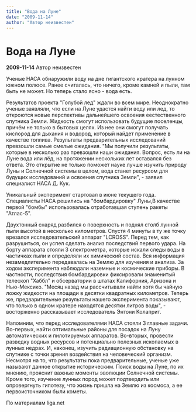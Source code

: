 ```yaml
---
title: "Вода на Луне"
date: "2009-11-14"
author: "Автор неизвестен"
---
```


# Вода на Луне

**2009-11-14** Автор неизвестен

Ученые НАСА обнаружили воду на дне гигантского кратера на лунном южном полюсе. Ранее считалась, что ничего, кроме камней и пыли, там быть не может. Но теперь стало ясно - вода есть.

Результатов проекта "Голубой лед" ждали во всем мире. Неоднократно ученые заявляли, что если на Луне удастся найти воду или лед, то откроются новые перспективы дальнейшего освоения еестественного спутника Земли. Жидкость смогут использовать будущие поселенцы, причём не только в бытовых целях. Из нее они смогут получать кислород для дыхания и водород, который найдет применение в качестве топлива. Результаты предварительных исследований превзошли самые смелые ожидания. "Мы получили результаты, которые в несколько раз превзошли наши ожидания. Вопрос, есть ли на Луне вода или лёд, на протяжении нескольких лет оставался без ответа. Это открытие не только поможет науке лучше изучить природу Луны и Солнечной системы в целом, вода станет ресурсом для будущих исследований и освоения спутника Земли", - заявил специалист НАСА Д. Кук.

Уникальный эксперимент стартовал в июне текущего года. Специалисты НАСА решились на "бомбардировку" Луны,В качестве первой "бомбы" использовалась отработавшая ступень ракеты "Атлас-5".

Двухтонный снаряд разбился о поверхность и поднял столб лунной пыли высотой в несколько километров. Спустя 4 минуты в ту же точку врезался исследовательский аппарат "LCROSS". Перед тем, как разрушиться, он успел сделать анализ последствий первого удара. На борту аппарата стояли 3 спектрометра, которые искали следы воды в частичках пыли и определяли их химический состав. Вся информация незамедлительно передавалась на Землю для изучения и анализа. За ходом эксперимента наблюдали наземные и космические приборы. В частности, последствия бомбардировки фиксировали знаменитый телескоп "Хаббл" и обсерватории в штатах Калифорния, Аризона и Нью-Мексико. "Месяц назад мы рассчитывали найти хотя бы чайную ложку жидкости на площади в десятки квадратных километров. Теперь же, предварительные результаты нашего эксперимента показывают, что только в одном кратере находятся десятки литров воды", - восторженно рассказывает исследователь Энтони Колаприт.

Напомним, что перед исследователями НАСА стояли 3 главные задачи. Во-первых, найти оптимальные районы для посадок на Луну автоматических и пилотируемых аппаратов. Во-вторых, провести разведку водных ресурсов и потенциально полезных ископаемых в лунных недрах. И, наконец, изучить радиационную обстановку на спутнике с точки зрения воздействия на человеческий организм. Несмотря на то, что результаты пока предварительные, ученые уже называют данное открытие историческим. Поиск воды на Луне, по их мнению, прояснит важные моменты эволюции Солнечной системы. Кроме того, изучение лунных пород может подтвердить или опровергнуть гипотезу, что жизнь пришла на Землю из космоса, а ее первоисточником были кометы.

По материалам liga.net